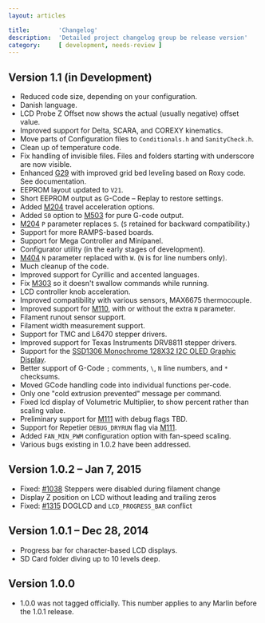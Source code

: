 ```yaml
---
layout: articles

title:        'Changelog'
description:  'Detailed project changelog group be release version'
category:     [ development, needs-review ]
---
```

Version 1.1 (in Development)
----------------------------

-   Reduced code size, depending on your configuration.
-   Danish language.
-   LCD Probe Z Offset now shows the actual (usually negative) offset value.
-   Improved support for Delta, SCARA, and COREXY kinematics.
-   Move parts of Configuration files to `Conditionals.h` and `SanityCheck.h`.
-   Clean up of temperature code.
-   Fix handling of invisible files. Files and folders starting with underscore are now visible.
-   Enhanced [G29] with improved grid bed leveling based on Roxy code. See documentation.
-   EEPROM layout updated to `V21`.
-   Short EEPROM output as G-Code – Replay to restore settings.
-   Added [M204] travel acceleration options.
-   Added `S0` option to [M503] for pure G-code output.
-   [M204] `P` parameter replaces `S`. (`S` retained for backward compatibility.)
-   Support for more RAMPS-based boards.
-   Support for Mega Controller and Minipanel.
-   Configurator utility (in the early stages of development).
-   [M404] `N` parameter replaced with `W`. (`N` is for line numbers only).
-   Much cleanup of the code.
-   Improved support for Cyrillic and accented languages.
-   Fix [M303] so it doesn't swallow commands while running.
-   LCD controller knob acceleration.
-   Improved compatibility with various sensors, MAX6675 thermocouple.
-   Improved support for [M110], with or without the extra `N` parameter.
-   Filament runout sensor support.
-   Filament width measurement support.
-   Support for TMC and L6470 stepper drivers.
-   Improved support for Texas Instruments DRV8811 stepper drivers.
-   Support for the [SSD1306 Monochrome 128X32 I2C OLED Graphic Display].
-   Better support of G-Code `;` comments, `\`, `N` line numbers, and `*` checksums.
-   Moved GCode handling code into individual functions per-code.
-   Only one "cold extrusion prevented" message per command.
-   Fixed lcd display of Volumetric Multiplier, to show percent rather than scaling value.
-   Preliminary support for [M111] with debug flags TBD.
-   Support for Repetier `DEBUG_DRYRUN` flag via [M111].
-   Added `FAN_MIN_PWM` configuration option with fan-speed scaling.
-   Various bugs existing in 1.0.2 have been addressed.

Version 1.0.2 – Jan 7, 2015
---------------------------

-   Fixed: [#1038] Steppers were disabled during filament change
-   Display Z position on LCD without leading and trailing zeros
-   Fixed: [#1315] DOGLCD and `LCD_PROGRESS_BAR` conflict

Version 1.0.1 – Dec 28, 2014
----------------------------

-   Progress bar for character-based LCD displays.
-   SD Card folder diving up to 10 levels deep.

Version 1.0.0
-------------

-   1.0.0 was not tagged officially. This number applies to any Marlin before the 1.0.1 release.

  [G29]: #
  [M204]: #
  [M503]: #
  [M404]: #
  [M303]: #
  [M110]: #
  [SSD1306 Monochrome 128X32 I2C OLED Graphic Display]: http://www.adafruit.com/products/931
  [M111]: #
  [#1038]: {{site.repository.main}}/issues/1038
  [#1315]: {{site.repository.main}}/issues/1315
